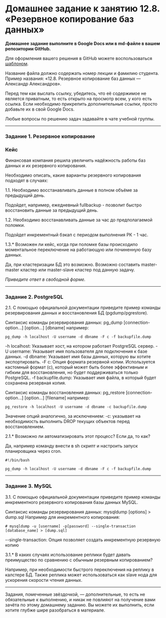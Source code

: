 # Домашнее задание к занятию 12.8. «Резервное копирование баз данных»

**Домашнее задание выполните в Google Docs или в md-файле в вашем репозитории GitHub.** 

Для оформления вашего решения в GitHub можете воспользоваться [шаблоном](https://github.com/netology-code/sys-pattern-homework).

Название файла должно содержать номер лекции и фамилию студента. Пример названия: «12.8. Резервное копирование баз данных — Александр Александров».

Перед тем как выслать ссылку, убедитесь, что её содержимое не является приватным, то есть открыто на просмотр всем, у кого есть ссылка. Если необходимо прикрепить дополнительные ссылки, просто добавьте их в свой Google Docs.

Любые вопросы по решению задач задавайте в чате учебной группы.

---

### Задание 1. Резервное копирование

### Кейс
Финансовая компания решила увеличить надёжность работы баз данных и их резервного копирования. 

Необходимо описать, какие варианты резервного копирования подходят в случаях: 

1.1. Необходимо восстанавливать данные в полном объёме за предыдущий день.

Подойдет, например, ежедневный fullbackup - позволит быстро восстановить данные за предыдущий день.

1.2. Необходимо восстанавливать данные за час до предполагаемой поломки.

Подойдет инкрементный бэкап с периодом выполнения РК - 1 час.

1.3.* Возможен ли кейс, когда при поломке базы происходило моментальное переключение на работающую или починенную базу данных.

Да, при кластеризации БД это возможно. Возможно составить master-master кластер или master-slave кластер под данную задачу.

*Приведите ответ в свободной форме.*

---

### Задание 2. PostgreSQL

2.1. С помощью официальной документации приведите пример команды резервирования данных и восстановления БД (pgdump/pgrestore).

Синтаксис команды резервирования данных: pg_dump [connection-option...] [option...] [dbname]
например: 
```
pg_dump -h localhost -U username -d dbname -F c -f backupfile.dump
```
-h localhost: Указывает хост, на котором работает PostgreSQL сервер.
-U username: Указывает имя пользователя для подключения к базе данных.
-d dbname: Указывает имя базы данных, которую вы хотите экспортировать.
-F c: Опция формата резервной копии. Используется кастомный формат (c), который может быть более эффективным и гибким для восстановления, но будет поддерживаться только PostgreSQL.
-f backupfile.dump: Указывает имя файла, в который будет сохранена резервная копия.

Синтаксис команды восстановления данных: pg_restore [connection-option...] [option...] [filename]
например:
```
pg_restore -h localhost -U username -d dbname -c backupfile.dump
```
Значение опций аналогично, за исключением:
-с: указывает на необходимость выполнить DROP текущих объектов перед восстановлением.

2.1.* Возможно ли автоматизировать этот процесс? Если да, то как?

Да, например команду внести в sh скрипт и настроить запуск планировщика через cron.
```
#!/bin/bash

pg_dump -h localhost -U username -d dbname -F c -f backupfile.dump 
```

---

### Задание 3. MySQL

3.1. С помощью официальной документации приведите пример команды инкрементного резервного копирования базы данных MySQL. 

Синтаксис команды резервирования данных: mysqldump [options] > dump.sql
Например для инкрементного копирования:
```
# mysqldump -u [username] -p[password] --single-transaction [database_name] > [dump.sql]
```
--single-transaction: Опция позволяет создать инкрементную резервную копию

3.1.* В каких случаях использование реплики будет давать преимущество по сравнению с обычным резервным копированием?

Например, при необходимости быстрого переключения на реплику в калстере БД.
Также реплика может использоваться как slave нода для ускорения скорости чтения данных.

---

Задания, помеченные звёздочкой, — дополнительные, то есть не обязательные к выполнению, и никак не повлияют на получение вами зачёта по этому домашнему заданию. Вы можете их выполнить, если хотите глубже шире разобраться в материале.
